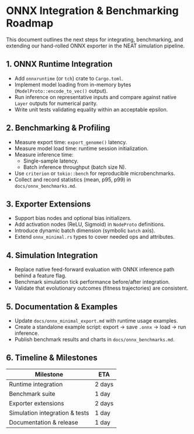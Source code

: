 # ONNX Integration & Benchmarking Roadmap

This document outlines the next steps for integrating, benchmarking, and extending our hand-rolled ONNX exporter in the NEAT simulation pipeline.

## 1. ONNX Runtime Integration
- Add `onnxruntime` (or `tch`) crate to `Cargo.toml`.
- Implement model loading from in-memory bytes (`ModelProto::encode_to_vec()` output).
- Run inference on representative inputs and compare against native `Layer` outputs for numerical parity.
- Write unit tests validating equality within an acceptable epsilon.

## 2. Benchmarking & Profiling
- Measure export time: `export_genome()` latency.
- Measure model load time: runtime session initialization.
- Measure inference time:
  - Single-sample latency.
  - Batch inference throughput (batch size N).
- Use `criterion` or `tokio::bench` for reproducible microbenchmarks.
- Collect and record statistics (mean, p95, p99) in `docs/onnx_benchmarks.md`.

## 3. Exporter Extensions
- Support bias nodes and optional bias initializers.
- Add activation nodes (ReLU, Sigmoid) in `NodeProto` definitions.
- Introduce dynamic batch dimension (symbolic `batch` axis).
- Extend `onnx_minimal.rs` types to cover needed ops and attributes.

## 4. Simulation Integration
- Replace native feed-forward evaluation with ONNX inference path behind a feature flag.
- Benchmark simulation tick performance before/after integration.
- Validate that evolutionary outcomes (fitness trajectories) are consistent.

## 5. Documentation & Examples
- Update `docs/onnx_minimal_export.md` with runtime usage examples.
- Create a standalone example script: export → save `.onnx` → load → run inference.
- Publish benchmark results and charts in `docs/onnx_benchmarks.md`.

## 6. Timeline & Milestones
| Milestone                       | ETA     |
|---------------------------------|---------|
| Runtime integration             | 2 days  |
| Benchmark suite                 | 1 day   |
| Exporter extensions             | 2 days  |
| Simulation integration & tests  | 1 day   |
| Documentation & release         | 1 day   |
